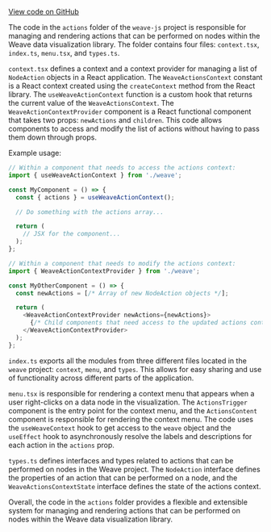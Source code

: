 [View code on GitHub](https://github.com/wandb/weave/.autodoc/docs/json/weave-js/src/actions)

The code in the `actions` folder of the `weave-js` project is responsible for managing and rendering actions that can be performed on nodes within the Weave data visualization library. The folder contains four files: `context.tsx`, `index.ts`, `menu.tsx`, and `types.ts`.

`context.tsx` defines a context and a context provider for managing a list of `NodeAction` objects in a React application. The `WeaveActionsContext` constant is a React context created using the `createContext` method from the React library. The `useWeaveActionContext` function is a custom hook that returns the current value of the `WeaveActionsContext`. The `WeaveActionContextProvider` component is a React functional component that takes two props: `newActions` and `children`. This code allows components to access and modify the list of actions without having to pass them down through props.

Example usage:

```javascript
// Within a component that needs to access the actions context:
import { useWeaveActionContext } from './weave';

const MyComponent = () => {
  const { actions } = useWeaveActionContext();

  // Do something with the actions array...

  return (
    // JSX for the component...
  );
};

// Within a component that needs to modify the actions context:
import { WeaveActionContextProvider } from './weave';

const MyOtherComponent = () => {
  const newActions = [/* Array of new NodeAction objects */];

  return (
    <WeaveActionContextProvider newActions={newActions}>
      {/* Child components that need access to the updated actions context */}
    </WeaveActionContextProvider>
  );
};
```

`index.ts` exports all the modules from three different files located in the `weave` project: `context`, `menu`, and `types`. This allows for easy sharing and use of functionality across different parts of the application.

`menu.tsx` is responsible for rendering a context menu that appears when a user right-clicks on a data node in the visualization. The `ActionsTrigger` component is the entry point for the context menu, and the `ActionsContent` component is responsible for rendering the context menu. The code uses the `useWeaveContext` hook to get access to the `weave` object and the `useEffect` hook to asynchronously resolve the labels and descriptions for each action in the `actions` prop.

`types.ts` defines interfaces and types related to actions that can be performed on nodes in the Weave project. The `NodeAction` interface defines the properties of an action that can be performed on a node, and the `WeaveActionsContextState` interface defines the state of the actions context.

Overall, the code in the `actions` folder provides a flexible and extensible system for managing and rendering actions that can be performed on nodes within the Weave data visualization library.
